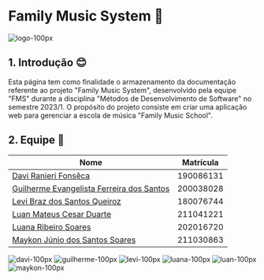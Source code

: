 # Family Music System 🎷

![logo-100px](https://user-images.githubusercontent.com/89596623/232324171-b4e4cb66-a4b4-4f98-8e65-2a5f54bdacb7.png)


## 1. Introdução 😊

Esta página tem como finalidade o armazenamento da documentação referente ao projeto "Family Music System", desenvolvido pela equipe "FMS" durante a disciplina "Métodos de Desenvolvimento de Software" no semestre 2023/1. O propósito do projeto consiste em criar uma aplicação web para gerenciar a escola de música "Family Music School". 


## 2. Equipe 🤝

| Nome                                                 | Matrícula |
| ---------------------------------------------------- | --------- |
| [Davi Ranieri Fonsêca](https://github.com/davirany)    | 190086131 |
| [Guilherme Evangelista Ferreira dos Santos](https://github.com/guinuto)   | 200038028 |
| [Levi Braz dos Santos Queiroz](https://github.com/lordiin)             | 180076744 |
| [Luan Mateus Cesar Duarte](https://github.com/luanduartee)   | 211041221 |
| [Luana Ribeiro Soares](https://github.com/luanasoares0901)    | 202016720 |
| [Maykon Júnio dos Santos Soares](https://github.com/maykonjuso)    | 211030863 |

![davi-100px](https://user-images.githubusercontent.com/89596623/232323850-f6920271-f3b8-4a93-a85a-f297b488818d.png) ![guilherme-100px](https://user-images.githubusercontent.com/89596623/232323619-266f5893-43e8-4af0-acdf-6c8019875635.png) ![levi-100px](https://user-images.githubusercontent.com/89596623/232323687-8ce9f6bb-d9ff-49b7-bb90-ee302f198674.png)
 ![luana-100px](https://user-images.githubusercontent.com/89596623/232323941-5a51a89d-f4d5-4bcd-9825-cd0fab786ba6.png) ![luan-100px](https://user-images.githubusercontent.com/89596623/232324117-8c756f90-709b-484f-9da8-9216cb91c8c4.png) ![maykon-100px](https://user-images.githubusercontent.com/89596623/232324013-64ea6fa9-f0e9-402a-9787-2d9745eebfcb.png)    
